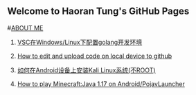 ## Welcome to Haoran Tung's GitHub Pages
   
#[ABOUT ME](https://github.com/zh-sclz/zh-sclz.github.io/blob/351bdbba2ba8ad67c42db8484dea11e51ef0dccd/about.md)


1. [VSC在Windows/Linux下配置golang开发环境](https://github.com/zh-sclz/Test_upload/blob/00aecaba7b050f2df0522dcc8f447544d24dca15/Blogspot/VSC%E5%9C%A8windows&Linux%E4%B8%8B%E9%85%8D%E7%BD%AEgolang%E7%8E%AF%E5%A2%83.pdf)

2. [How to edit and upload code on local device to github](https://zh-sclz.blogspot.com/2021/05/how-to-edit-and-upload-code-on-local.html?m=1)

3. [如何在Android设备上安装Kali Linux系统(不ROOT)](https://zh-sclz.blogspot.com/2021/02/androidkaliroot.html?m=1)

4. [How to play Minecraft:Java 1.17 on Android/PojavLauncher](https://zh-sclz.blogspot.com/2021/08/how-to-play-minecraftjava-on.html?m=1)
